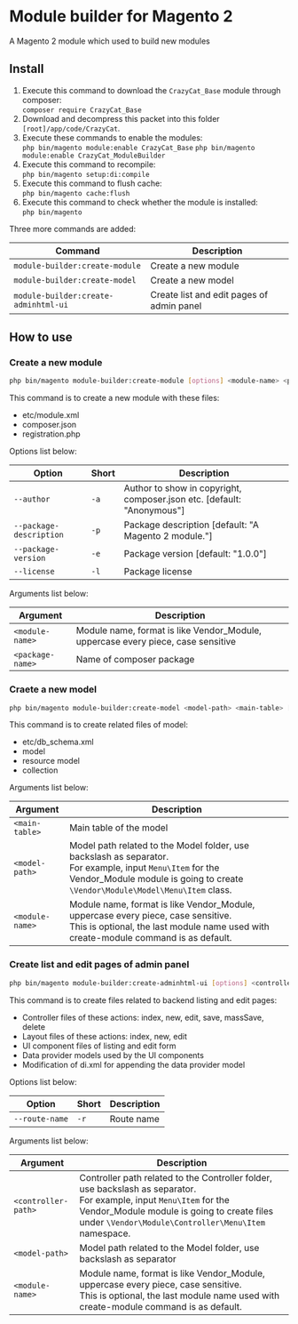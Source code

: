 # Module builder for Magento 2

A Magento 2 module which used to build new modules

## Install

1. Execute this command to download the `CrazyCat_Base` module through composer:<br>
   `composer require CrazyCat_Base`
2. Download and decompress this packet into this folder `[root]/app/code/CrazyCat`.
3. Execute these commands to enable the modules:<br>
   `php bin/magento module:enable CrazyCat_Base`
   `php bin/magento module:enable CrazyCat_ModuleBuilder`
4. Execute this command to recompile:<br>
   `php bin/magento setup:di:compile`
5. Execute this command to flush cache:<br>
   `php bin/magento cache:flush`
6. Execute this command to check whether the module is installed:<br>
   `php bin/magento`

Three more commands are added:

|Command|Description|
|---|---|
|`module-builder:create-module`|Create a new module|
|`module-builder:create-model`|Create a new model|
|`module-builder:create-adminhtml-ui`|Create list and edit pages of admin panel|

## How to use

### Create a new module

```sh
php bin/magento module-builder:create-module [options] <module-name> <package-name>
```

This command is to create a new module with these files:

- etc/module.xml
- composer.json
- registration.php

Options list below:

|Option|Short|Description|
|---|---|---|
|`--author`|`-a`|Author to show in copyright, composer.json etc. [default: "Anonymous"]|
|`--package-description`|`-p`|Package description [default: "A Magento 2 module."]|
|`--package-version`|`-e`|Package version [default: "1.0.0"]|
|`--license`|`-l`|Package license|

Arguments list below:

|Argument|Description|
|---|---|
|`<module-name>`|Module name, format is like Vendor_Module, uppercase every piece, case sensitive|
|`<package-name>`|Name of composer package|

### Craete a new model

```sh
php bin/magento module-builder:create-model <model-path> <main-table> [<module-name>]
```

This command is to create related files of model:

- etc/db_schema.xml
- model
- resource model
- collection

Arguments list below:

|Argument|Description|
|---|---|
|`<main-table>`|Main table of the model|
|`<model-path>`|Model path related to the Model folder, use backslash as separator.<br>For example, input `Menu\Item` for the Vendor_Module module is going to create `\Vendor\Module\Model\Menu\Item` class.|
|`<module-name>`|Module name, format is like Vendor_Module, uppercase every piece, case sensitive.<br>This is optional, the last module name used with create-module command is as default.|

### Create list and edit pages of admin panel

```sh
php bin/magento module-builder:create-adminhtml-ui [options] <controller-path> <model-path> [<module-name>]
```

This command is to create files related to backend listing and edit pages:

- Controller files of these actions: index, new, edit, save, massSave, delete
- Layout files of these actions: index, new, edit
- UI component files of listing and edit form
- Data provider models used by the UI components
- Modification of di.xml for appending the data provider model

Options list below:

|Option|Short|Description|
|---|---|---|
|`--route-name`|`-r`|Route name|

Arguments list below:

|Argument|Description|
|---|---|
|`<controller-path>`|Controller path related to the Controller folder, use backslash as separator.<br>For example, input `Menu\Item` for the Vendor_Module module is going to create files under `\Vendor\Module\Controller\Menu\Item` namespace.|
|`<model-path>`|Model path related to the Model folder, use backslash as separator|
|`<module-name>`|Module name, format is like Vendor_Module, uppercase every piece, case sensitive.<br>This is optional, the last module name used with create-module command is as default.|
